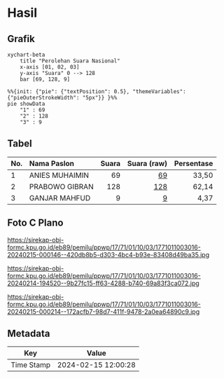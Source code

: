 # Hasil

## Grafik

```mermaid
xychart-beta
    title "Perolehan Suara Nasional"
    x-axis [01, 02, 03]
    y-axis "Suara" 0 --> 128
    bar [69, 128, 9]
```

```mermaid
%%{init: {"pie": {"textPosition": 0.5}, "themeVariables": {"pieOuterStrokeWidth": "5px"}} }%%
pie showData
    "1" : 69
    "2" : 128
    "3" : 9
```

## Tabel

| No. | Nama Paslon    | Suara | Suara (raw) | Persentase |
|:--- |:-------------- | -----:| -----------:| ----------:|
| 1   | ANIES MUHAIMIN | 69    | [69][p-1]   | 33,50      |
| 2   | PRABOWO GIBRAN | 128   | [128][p-2]  | 62,14      |
| 3   | GANJAR MAHFUD  | 9     | [9][p-3]    | 4,37       |


[p-1]: https://github.com/gigit-pemilu/pemilu-2024/blob/main/pilpres/hitung-suara/sub/17-bengkulu/sub/71-kota-bengkulu/sub/01-selebar/sub/1003-pekan-sabtu/sub/016-tps/sub/paslon-1.txt
[p-2]: https://github.com/gigit-pemilu/pemilu-2024/blob/main/pilpres/hitung-suara/sub/17-bengkulu/sub/71-kota-bengkulu/sub/01-selebar/sub/1003-pekan-sabtu/sub/016-tps/sub/paslon-2.txt
[p-3]: https://github.com/gigit-pemilu/pemilu-2024/blob/main/pilpres/hitung-suara/sub/17-bengkulu/sub/71-kota-bengkulu/sub/01-selebar/sub/1003-pekan-sabtu/sub/016-tps/sub/paslon-3.txt

## Foto C Plano

https://sirekap-obj-formc.kpu.go.id/eb89/pemilu/ppwp/17/71/01/10/03/1771011003016-20240215-000146--420db8b5-d303-4bc4-b93e-83408d49ba35.jpg

https://sirekap-obj-formc.kpu.go.id/eb89/pemilu/ppwp/17/71/01/10/03/1771011003016-20240214-194520--9b27fc15-ff63-4288-b740-69a83f3ca072.jpg

https://sirekap-obj-formc.kpu.go.id/eb89/pemilu/ppwp/17/71/01/10/03/1771011003016-20240215-000214--172acfb7-98d7-411f-9478-2a0ea64890c9.jpg


## Metadata

| Key        | Value               |
| ---------- | ------------------- |
| Time Stamp | 2024-02-15 12:00:28 |



